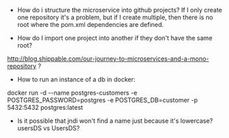 - How do i structure the microservice into github projects? If I only create one repository it's a problem, but if I create multiple, then there is no root where the pom.xml dependencies are defined.

- How do I import one project into another if they don't have the same root?

http://blog.shippable.com/our-journey-to-microservices-and-a-mono-repository ?

- How to run an instance of a db in docker:

docker run -d --name postgres-customers -e POSTGRES_PASSWORD=postgres -e POSTGRES_DB=customer -p 5432:5432 postgres:latest


- Is it possible that jndi won't find a name just because it's lowercase? usersDS vs UsersDS?
